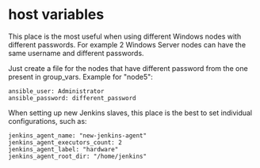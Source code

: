 # host variables

This place is the most useful when using different Windows nodes with
different passwords. For example 2 Windows Server nodes can have the
same username and different passwords.

Just create a file for the nodes that have different password from the
one present in group_vars. Example for "node5":
```
ansible_user: Administrator
ansible_password: different_password
```

When setting up new Jenkins slaves, this place is the best to set
individual configurations, such as:

```
jenkins_agent_name: "new-jenkins-agent"
jenkins_agent_executors_count: 2
jenkins_agent_label: "hardware"
jenkins_agent_root_dir: "/home/jenkins"
```
